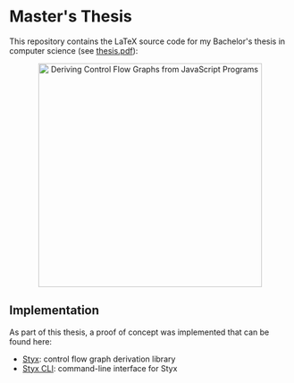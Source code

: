 # Master's Thesis

This repository contains the LaTeX source code for my Bachelor's thesis in computer science (see [thesis.pdf](https://github.com/mariusschulz/bachelors-thesis/blob/master/thesis.pdf)):

<p align="center">
    <a href="https://github.com/mariusschulz/bachelors-thesis/blob/master/thesis.pdf" title="Deriving Control Flow Graphs from JavaScript Programs">
        <img src="https://raw.githubusercontent.com/mariusschulz/bachelors-thesis/master/thesis.png" width="400" alt="Deriving Control Flow Graphs from JavaScript Programs" title="Deriving Control Flow Graphs from JavaScript Programs" />
    </a>
</p>


## Implementation

As part of this thesis, a proof of concept was implemented that can be found here:

- [Styx](https://github.com/mariusschulz/styx): control flow graph derivation library
- [Styx CLI](https://github.com/mariusschulz/styx-cli): command-line interface for Styx
